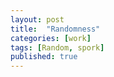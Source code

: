 ```yaml
---
layout: post
title:  "Randomness"
categories: [work]
tags: [Random, spork]
published: true
---
```


